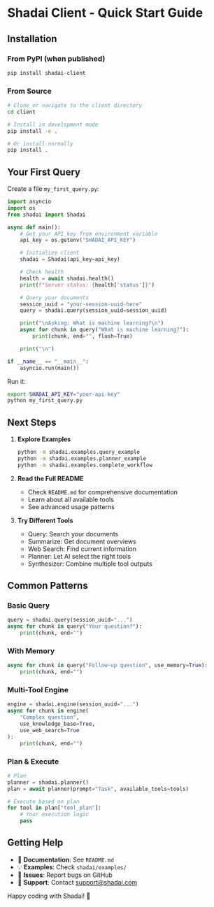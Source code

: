 # Shadai Client - Quick Start Guide

## Installation

### From PyPI (when published)

```bash
pip install shadai-client
```

### From Source

```bash
# Clone or navigate to the client directory
cd client

# Install in development mode
pip install -e .

# Or install normally
pip install .
```

## Your First Query

Create a file `my_first_query.py`:

```python
import asyncio
import os
from shadai import Shadai

async def main():
    # Get your API key from environment variable
    api_key = os.getenv("SHADAI_API_KEY")

    # Initialize client
    shadai = Shadai(api_key=api_key)

    # Check health
    health = await shadai.health()
    print(f"Server status: {health['status']}")

    # Query your documents
    session_uuid = "your-session-uuid-here"
    query = shadai.query(session_uuid=session_uuid)

    print("\nAsking: What is machine learning?\n")
    async for chunk in query("What is machine learning?"):
        print(chunk, end="", flush=True)

    print("\n")

if __name__ == "__main__":
    asyncio.run(main())
```

Run it:

```bash
export SHADAI_API_KEY="your-api-key"
python my_first_query.py
```

## Next Steps

1. **Explore Examples**
   ```bash
   python -m shadai.examples.query_example
   python -m shadai.examples.planner_example
   python -m shadai.examples.complete_workflow
   ```

2. **Read the Full README**
   - Check `README.md` for comprehensive documentation
   - Learn about all available tools
   - See advanced usage patterns

3. **Try Different Tools**
   - Query: Search your documents
   - Summarize: Get document overviews
   - Web Search: Find current information
   - Planner: Let AI select the right tools
   - Synthesizer: Combine multiple tool outputs

## Common Patterns

### Basic Query
```python
query = shadai.query(session_uuid="...")
async for chunk in query("Your question?"):
    print(chunk, end="")
```

### With Memory
```python
async for chunk in query("Follow-up question", use_memory=True):
    print(chunk, end="")
```

### Multi-Tool Engine
```python
engine = shadai.engine(session_uuid="...")
async for chunk in engine(
    "Complex question",
    use_knowledge_base=True,
    use_web_search=True
):
    print(chunk, end="")
```

### Plan & Execute
```python
# Plan
planner = shadai.planner()
plan = await planner(prompt="Task", available_tools=tools)

# Execute based on plan
for tool in plan["tool_plan"]:
    # Your execution logic
    pass
```

## Getting Help

- 📖 **Documentation**: See `README.md`
- 💡 **Examples**: Check `shadai/examples/`
- 🐛 **Issues**: Report bugs on GitHub
- 💬 **Support**: Contact support@shadai.com

Happy coding with Shadai! 🚀
